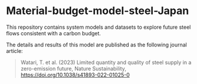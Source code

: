 # Material-budget-model-steel-Japan

This repository contains system models and datasets to explore future steel flows consistent with a carbon budget.

The details and results of this model are published as the following journal article:

>Watari, T. et al. (2023) Limited quantity and quality of steel supply in a zero-emission future, Nature Sustainability, https://doi.org/10.1038/s41893-022-01025-0
